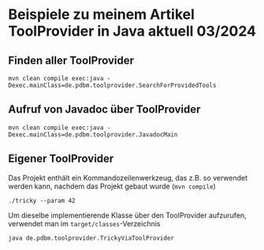 # Beispiele zu meinem Artikel ToolProvider in Java aktuell 03/2024

## Finden aller ToolProvider

```
mvn clean compile exec:java -Dexec.mainClass=de.pdbm.toolprovider.SearchForProvidedTools
```


## Aufruf von Javadoc über ToolProvider

```
mvn clean compile exec:java -Dexec.mainClass=de.pdbm.toolprovider.JavadocMain
```

## Eigener ToolProvider

Das Projekt enthält ein Kommandozeilenwerkzeug, das z.B. so verwendet werden kann,
nachdem das Projekt gebaut wurde (``mvn compile``)

```
./tricky --param 42
```

Um dieselbe implementierende Klasse über den ToolProvider aufzurufen, verwendet man
im ``target/classes``-Verzeichnis

```
java de.pdbm.toolprovider.TrickyViaToolProvider
```
